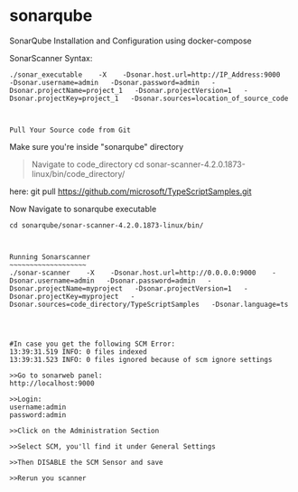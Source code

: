 # sonarqube
SonarQube Installation and Configuration using docker-compose



SonarScanner Syntax:
~~~~~~~~~~~~~~~~~~
./sonar_executable    -X    -Dsonar.host.url=http://IP_Address:9000    -Dsonar.username=admin   -Dsonar.password=admin   -Dsonar.projectName=project_1   -Dsonar.projectVersion=1   -Dsonar.projectKey=project_1   -Dsonar.sources=location_of_source_code



Pull Your Source code from Git
~~~~~~~~~~~~~~~~~~~~~~~~~~~~~~~
Make sure you're inside "sonarqube" directory
>Navigate to code_directory
cd  sonar-scanner-4.2.0.1873-linux/bin/code_directory/

here:
git pull https://github.com/microsoft/TypeScriptSamples.git



Now Navigate to sonarqube executable
~~~~~~~~~~~~~~~~~~~~~~~~~~~~~~~~~~~~
cd sonarqube/sonar-scanner-4.2.0.1873-linux/bin/



Running Sonarscanner
~~~~~~~~~~~~~~~~~~~
./sonar-scanner    -X    -Dsonar.host.url=http://0.0.0.0:9000    -Dsonar.username=admin   -Dsonar.password=admin   -Dsonar.projectName=myproject   -Dsonar.projectVersion=1   -Dsonar.projectKey=myproject   -Dsonar.sources=code_directory/TypeScriptSamples   -Dsonar.language=ts




#In case you get the following SCM Error: 
13:39:31.519 INFO: 0 files indexed
13:39:31.523 INFO: 0 files ignored because of scm ignore settings

>>Go to sonarweb panel:
http://localhost:9000

>>Login:
username:admin
password:admin

>>Click on the Administration Section

>>Select SCM, you'll find it under General Settings

>>Then DISABLE the SCM Sensor and save

>>Rerun you scanner



